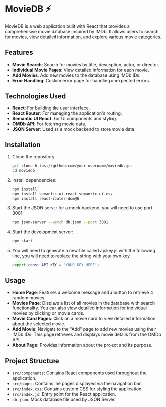 # MovieDB ⚡️

MovieDB is a web application built with React that provides a comprehensive movie database inspired by IMDb. It allows users to search for movies, view detailed information, and explore various movie categories.

## Features

- **Movie Search**: Search for movies by title, description, actor, or director.
- **Individual Movie Pages**: View detailed information for each movie.
- **Add Movies**: Add new movies to the database using IMDb IDs.
- **Error Handling**: Custom error page for handling unexpected errors.

## Technologies Used

- **React**: For building the user interface.
- **React Router**: For managing the application's routing.
- **Semantic UI React**: For UI components and styling.
- **OMDb API**: For fetching movie data.
- **JSON Server**: Used as a mock backend to store movie data.

## Installation

1. Clone the repository:
    ```bash
    git clone https://github.com/your-username/moviedb.git
    cd moviedb
    ```

2. Install dependencies:
    ```bash
    npm install
    npm install semantic-ui-react semantic-ui-css
    npm install react-router-dom@6
    ```

3. Start the JSON server for a mock backend, you will need to use port 3001:
    ```bash
    npx json-server --watch db.json --port 3001
    ```

4. Start the development server:
    ```bash
    npm start
    ```

5. You will need to generate a new file called apikey.js with the following line, you will need to replace the string with your own key
    ```bash
    export const API_KEY = 'YOUR_KEY_HERE';
    ```

## Usage

- **Home Page**: Features a welcome message and a button to retrieve 4 random movies.
- **Movies Page**: Displays a list of all movies in the database with search functionality. You can also view detailed information for individual movies by clicking on movie cards.
- **Movie Card Pages**: Click on a movie card to view detailed information about the selected movie.
- **Add Movie**: Navigate to the "Add" page to add new movies using their IMDb IDs. This page retrieves and displays movie details from the OMDb API.
- **About Page**: Provides information about the project and its purpose.

## Project Structure

- `src/components`: Contains React components used throughout the application.
- `src/pages`: Contains the pages displayed via the navigation bar.
- `src/index.css`: Contains custom CSS for styling the application.
- `src/index.js`: Entry point for the React application.
- `db.json`: Mock database file used by JSON Server.

